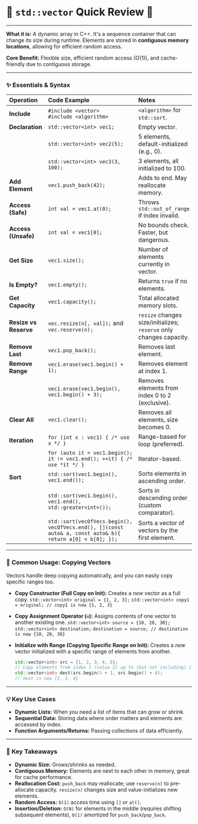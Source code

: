 # 📏 `std::vector` Quick Review 🚀

---

**What it is:** A dynamic array in C++. It's a sequence container that can change its size during runtime. Elements are stored in **contiguous memory locations**, allowing for efficient random access.

**Core Benefit:** Flexible size, efficient random access (O(1)), and cache-friendly due to contiguous storage.

---

### ✨ **Essentials & Syntax**

| Operation             | Code Example                                                                                              | Notes                                                               |
| :-------------------- | :-------------------------------------------------------------------------------------------------------- | :------------------------------------------------------------------ |
| **Include**           | `#include <vector>`<br>`#include <algorithm>`                                                             | `<algorithm>` for `std::sort`.                                      |
| **Declaration**       | `std::vector<int> vec1;`                                                                                  | Empty vector.                                                       |
|                       | `std::vector<int> vec2(5);`                                                                               | 5 elements, default-initialized (e.g., 0).                          |
|                       | `std::vector<int> vec3(3, 100);`                                                                          | 3 elements, all initialized to 100.                                 |
| **Add Element**       | `vec1.push_back(42);`                                                                                     | Adds to end. May reallocate memory.                                 |
| **Access (Safe)**     | `int val = vec1.at(0);`                                                                                   | Throws `std::out_of_range` if index invalid.                        |
| **Access (Unsafe)**   | `int val = vec1[0];`                                                                                      | No bounds check. Faster, but dangerous.                             |
| **Get Size**          | `vec1.size();`                                                                                            | Number of elements currently in vector.                             |
| **Is Empty?**         | `vec1.empty();`                                                                                           | Returns `true` if no elements.                                      |
| **Get Capacity**      | `vec1.capacity();`                                                                                        | Total allocated memory slots.                                       |
| **Resize vs Reserve** | `vec.resize(n[, val]);` and `vec.reserve(n);`                                                             | `resize` changes size/initializes; `reserve` only changes capacity. |
| **Remove Last**       | `vec1.pop_back();`                                                                                        | Removes last element.                                               |
| **Remove Range**      | `vec1.erase(vec1.begin() + 1);`                                                                           | Removes element at index 1.                                         |
|                       | `vec1.erase(vec1.begin(), vec1.begin() + 3);`                                                             | Removes elements from index 0 to 2 (exclusive).                     |
| **Clear All**         | `vec1.clear();`                                                                                           | Removes all elements, size becomes 0.                               |
| **Iteration**         | `for (int x : vec1) { /* use x */ }`                                                                      | Range-based for loop (preferred).                                   |
|                       | `for (auto it = vec1.begin(); it != vec1.end(); ++it) { /* use *it */ }`                                  | Iterator-based.                                                     |
| **Sort**              | `std::sort(vec1.begin(), vec1.end());`                                                                    | Sorts elements in ascending order.                                  |
|                       | `std::sort(vec1.begin(), vec1.end(), std::greater<int>());`                                               | Sorts in descending order (custom comparator).                      |
|                       | `std::sort(vecOfVecs.begin(), vecOfVecs.end(), [](const auto& a, const auto& b){ return a[0] < b[0]; });` | Sorts a vector of vectors by the first element.                     |

---

### 🔄 **Common Usage: Copying Vectors**

Vectors handle deep copying automatically, and you can easily copy specific ranges too.

- **Copy Constructor (Full Copy on Init):** Creates a _new_ vector as a full copy.
  `std::vector<int> original = {1, 2, 3};`
  `std::vector<int> copy1 = original; // copy1 is now {1, 2, 3}`

- **Copy Assignment Operator (`=`):** Assigns contents of one vector to another existing one.
  `std::vector<int> source = {10, 20, 30};`
  `std::vector<int> destination;`
  `destination = source; // destination is now {10, 20, 30}`

- **Initialize with Range (Copying Specific Range on Init):** Creates a _new_ vector initialized with a specific range of elements from another.
  ```cpp
  std::vector<int> src = {1, 2, 3, 4, 5};
  // Copy elements from index 1 (value 2) up to (but not including) index 4 (value 5)
  std::vector<int> dest(src.begin() + 1, src.begin() + 4);
  // dest is now {2, 3, 4}
  ```

---

### 💡 **Key Use Cases**

- **Dynamic Lists:** When you need a list of items that can grow or shrink.
- **Sequential Data:** Storing data where order matters and elements are accessed by index.
- **Function Arguments/Returns:** Passing collections of data efficiently.

---

### 🧠 **Key Takeaways**

- **Dynamic Size:** Grows/shrinks as needed.
- **Contiguous Memory:** Elements are next to each other in memory, great for cache performance.
- **Reallocation Cost:** `push_back` may reallocate; use `reserve(n)` to pre-allocate capacity. `resize(n)` changes size and value-initializes new elements.
- **Random Access:** `O(1)` access time using `[]` or `at()`.
- **Insertion/Deletion:** `O(N)` for elements in the middle (requires shifting subsequent elements), `O(1)` amortized for `push_back`/`pop_back`.
